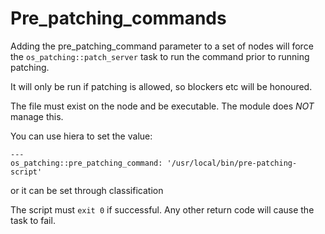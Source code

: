 # Pre_patching_commands

Adding the pre_patching_command parameter to a set of nodes will force the `os_patching::patch_server` task to run the command prior to running patching.

It will only be run if patching is allowed, so blockers etc will be honoured.

The file must exist on the node and be executable.  The module does *NOT* manage this.

You can use hiera to set the value:

```
---
os_patching::pre_patching_command: '/usr/local/bin/pre-patching-script'
```

or it can be set through classification


The script must `exit 0` if successful.  Any other return code will cause the task to fail.
